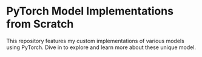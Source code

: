 # PyTorch Model Implementations from Scratch

This repository features my custom implementations of various models using PyTorch. Dive in to explore and learn more about these unique model.